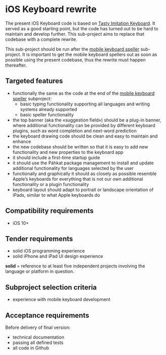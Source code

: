 # iOS Keyboard rewrite

The present iOS Keyboard code is based on [Tasty Imitation Keyboard](https://github.com/divvun/tasty-imitation-keyboard). It served as a good starting point, but the code has turned out to be hard to maintain and develop further. This sub-project aims to replace that codebase with a complete rewrite.

This sub-project should be run after the [mobile keyboard speller](MobileSpell.md) sub-project. It is important to get the mobile keyboard spellers out as soon as possible using the present codebase, thus the rewrite must happen thereafter.

## Targeted features

* functionally the same as the code at the end of the [mobile keyboard speller](MobileSpell.md) subproject:
    * basic typing functionality supporting all languages and writing systems already supported
    * basic speller functionality
* the top banner (aka the «suggestion field») should be a plug-in banner, where additional functionality can be provided by different keyboard plugins, such as word completion and next-word prediction
* the keyboard drawing code should be clean and easy to maintain and enhance
* the new codebase should be written so that it is easy to add new functionality and new properties to the keyboard app
* it should include a first-time startup guide
* it should use the Páhkat package management to install and update additional functionality for languages selected by the user
* functionally and graphically it should as closely as possible resemble Apple’s keyboards for everything that is not our own additional functionality or a plugin functionality
* keyboard layout should adapt to portrait or landscape orientation of iPads, similar to what Apple keyboards do

## Compatibility requirements

* iOS 10+

## Tender requirements

* solid iOS programming experience
* solid iPhone and iPad UI design experience

**solid** = reference to at least five independent projects involving the language or platform in question.

## Subproject selection criteria

* experience with mobile keyboard development

## Acceptance requirements

Before delivery of final version:

* technical documentation
* passing all defined tests
* all code in Github
